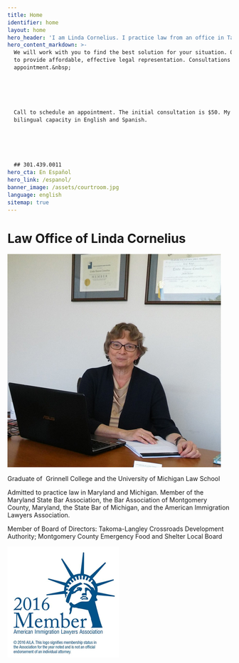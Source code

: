 ```yaml
---
title: Home
identifier: home
layout: home
hero_header: 'I am Linda Cornelius. I practice law from an office in Takoma Park, near Langley Park. I take immigration cases and cases in state court in Maryland. I am committed to providing excellant legal services at an affordable cost for you and your family.'
hero_content_markdown: >-
  We will work with you to find the best solution for your situation. Our goal is
  to provide affordable, effective legal representation. Consultations are by
  appointment.&nbsp;





  Call to schedule an appointment. The initial consultation is $50. My office has
  bilingual capacity in English and Spanish.





  ## 301.439.0011
hero_cta: En Español
hero_link: /espanol/
banner_image: /assets/courtroom.jpg
language: english
sitemap: true
---
```



# Law Office of Linda Cornelius

![Linda Cornelius](/assets/lindacornelius.jpg)

Graduate of  Grinnell College and the University of Michigan Law School

Admitted to practice law in Maryland and Michigan. Member of the Maryland State Bar Association, the Bar Association of Montgomery County, Maryland, the State Bar of Michigan, and the American Immigration Lawyers Association.

Member of Board of Directors: Takoma-Langley Crossroads Development Authority; Montgomery County Emergency Food and Shelter Local Board

![American Immigration Lawyers Association](/assets/aila.jpg)